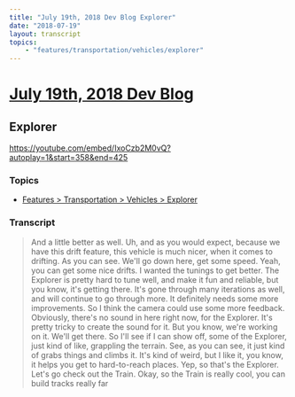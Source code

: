 ```yaml
---
title: "July 19th, 2018 Dev Blog Explorer"
date: "2018-07-19"
layout: transcript
topics:
    - "features/transportation/vehicles/explorer"
---
```

# [July 19th, 2018 Dev Blog](../2018-07-19.md)
## Explorer
https://youtube.com/embed/IxoCzb2M0vQ?autoplay=1&start=358&end=425

### Topics
* [Features > Transportation > Vehicles > Explorer](../topics/features/transportation/vehicles/explorer.md)

### Transcript

> And a little better as well. Uh, and as you would expect, because we have this drift feature, this vehicle is much nicer, when it comes to drifting. As you can see. We'll go down here, get some speed. Yeah, you can get some nice drifts. I wanted the tunings to get better. The Explorer is pretty hard to tune well, and make it fun and reliable, but you know, it's getting there. It's gone through many iterations as well, and will continue to go through more. It definitely needs some more improvements. So I think the camera could use some more feedback. Obviously, there's no sound in here right now, for the Explorer. It's pretty tricky to create the sound for it. But you know, we're working on it. We'll get there. So I'll see if I can show off, some of the Explorer, just kind of like, grappling the terrain. See, as you can see, it just kind of grabs things and climbs it. It's kind of weird, but I like it, you know, it helps you get to hard-to-reach places. Yep, so that's the Explorer. Let's go check out the Train. Okay, so the Train is really cool,
you can build tracks really far
